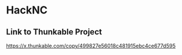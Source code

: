 # HackNC



## Link to Thunkable Project 


https://x.thunkable.com/copy/499827e56018c481915ebc4ce677d595
